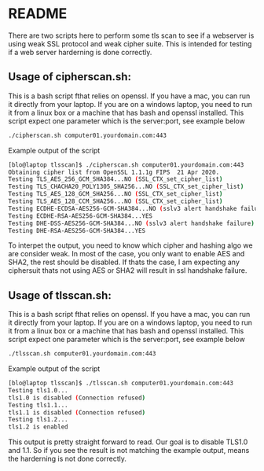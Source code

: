 # README
There are two scripts here to perform some tls scan to see if a webserver is using weak SSL protocol and weak cipher suite. This is intended for testing if a web server harderning is done correctly.

## Usage of cipherscan.sh:
This is a bash script fthat relies on openssl. If you have a mac, you can run it directly from your laptop. If you are on a windows laptop, you need to run it from a linux box or a machine that has bash and openssl installed.
This script expect one parameter which is the server:port, see example below
```bash
./cipherscan.sh computer01.yourdomain.com:443
```
Example output of the script
```bash
[blo@laptop tlsscan]$ ./cipherscan.sh computer01.yourdomain.com:443
Obtaining cipher list from OpenSSL 1.1.1g FIPS  21 Apr 2020.
Testing TLS_AES_256_GCM_SHA384...NO (SSL_CTX_set_cipher_list)
Testing TLS_CHACHA20_POLY1305_SHA256...NO (SSL_CTX_set_cipher_list)
Testing TLS_AES_128_GCM_SHA256...NO (SSL_CTX_set_cipher_list)
Testing TLS_AES_128_CCM_SHA256...NO (SSL_CTX_set_cipher_list)
Testing ECDHE-ECDSA-AES256-GCM-SHA384...NO (sslv3 alert handshake failure)
Testing ECDHE-RSA-AES256-GCM-SHA384...YES
Testing DHE-DSS-AES256-GCM-SHA384...NO (sslv3 alert handshake failure)
Testing DHE-RSA-AES256-GCM-SHA384...YES
```
To interpet the output, you need to know which cipher and hashing algo we are consider weak. In most of the case, you only want to enable AES and SHA2, the rest should be disabled. If thats the case, I am expecting any ciphersuit thats not using AES or SHA2 will result in ssl handshake failure.


## Usage of tlsscan.sh:
This is a bash script fthat relies on openssl. If you have a mac, you can run it directly from your laptop. If you are on a windows laptop, you need to run it from a linux box or a machine that has bash and openssl installed.
This script expect one parameter which is the server:port, see example below
```bash
./tlsscan.sh computer01.yourdomain.com:443
```
Example output of the script
```bash
[blo@laptop tlsscan]$ ./tlsscan.sh computer01.yourdomain.com:443
Testing tls1.0...
tls1.0 is disabled (Connection refused)
Testing tls1.1...
tls1.1 is disabled (Connection refused)
Testing tls1.2...
tls1.2 is enabled
```
This output is pretty straight forward to read. Our goal is to disable TLS1.0 and 1.1. So if you see the result is not matching the example output, means the harderning is not done correctly.


